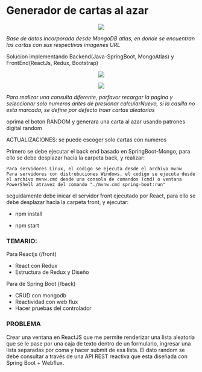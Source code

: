 # Generador de cartas al azar

<p align="center">
<img src="https://www.sofka.com.co/wp-content/uploads/2021/02/sofkau-logo-horizontal.png">
</p>


*Base de datos incorporada desde MongoDB atlas, en donde se encuentran las cartas con sus respectivas imagenes URL*

Solucion implementando Backend(Java-SpringBoot, MongoAtlas) y FrontEnd(ReactJs, Redux, Bootstrap)

<p align="center">
<img src="https://user-images.githubusercontent.com/59320487/160238478-fe497543-ae1e-4418-8fc4-bfa0c5a9c7e2.png">
</p>

<p align="center">
<img src="https://user-images.githubusercontent.com/59320487/160242021-7910f437-78d1-4bc3-a018-44d54162aa0c.png">
</p>

*Para realizar una consulta diferente, porfavor recargar la pagina y seleccionar solo numeros antes de presionar calcularNuevo, si la casilla no esta marcada, se define por defecto traer cartas aleatorias*

oprima el boton RANDOM y generara una carta al azar usando patrones digital random

ACTUALIZACIONES: se puede escoger solo cartas con numeros


Primero se debe ejecutar el back end basado en SpringBoot-Mongo, para ello se debe desplazar hacia la carpeta back, y realizar:

    Para servidores Linux, el codigo se ejecuta desde el archivo mvnw
    Para servidores con distrubuciones Windows, el codigo se ejecuta desde el archivo mvnw.cmd desde una consola de comandos (cmd) o ventana PowerShell atravez del comando "./mvnw.cmd spring-boot:run"

seguidamente debe inicar el servidor front ejecutado por React, para ello se debe desplazar hacia la carpeta front, y ejecutar:


- npm install

- npm start



### TEMARIO: 

Para Reactjs (/front)
- React con Redux
- Estructura de Redux y Diseño

Para de Spring Boot (/back)
- CRUD con mongodb
- Reactividad con web flux
- Hacer pruebas del controlador


### PROBLEMA

Crear una ventana en ReactJS que me permite renderizar una lista aleatoria que se le pase por una caja de texto dentro de un formulario, ingresar una lista separadas por coma y hacer submit de esa lista. El dato random se debe consultar a través de una API REST reactiva que esta diseñada con Spring Boot + Webflux. 





